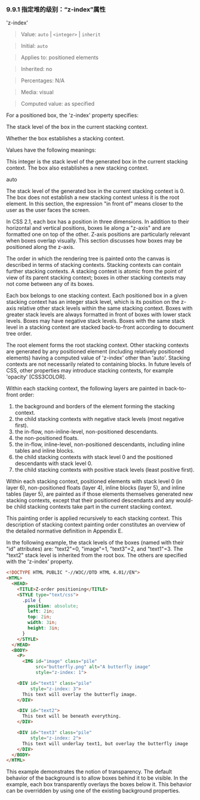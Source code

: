 ### 9.9.1 指定堆的级别：“z-index”属性

'z-index'

>Value:  	`auto` | `<integer>` | `inherit`

>Initial:  	`auto`

>Applies to:  	positioned elements

>Inherited:  	no

>Percentages:  	N/A

>Media:  	visual

>Computed value:  	as specified

For a positioned box, the 'z-index' property specifies:

The stack level of the box in the current stacking context.

Whether the box establishes a stacking context.

Values have the following meanings:

<integer>

This integer is the stack level of the generated box in the current stacking context. The box also establishes a new stacking context.

auto

The stack level of the generated box in the current stacking context is 0. The box does not establish a new stacking context unless it is the root element.
In this section, the expression "in front of" means closer to the user as the user faces the screen.

In CSS 2.1, each box has a position in three dimensions. In addition to their horizontal and vertical positions, boxes lie along a "z-axis" and are formatted one on top of the other. Z-axis positions are particularly relevant when boxes overlap visually. This section discusses how boxes may be positioned along the z-axis.

The order in which the rendering tree is painted onto the canvas is described in terms of stacking contexts. Stacking contexts can contain further stacking contexts. A stacking context is atomic from the point of view of its parent stacking context; boxes in other stacking contexts may not come between any of its boxes.

Each box belongs to one stacking context. Each positioned box in a given stacking context has an integer stack level, which is its position on the z-axis relative other stack levels within the same stacking context. Boxes with greater stack levels are always formatted in front of boxes with lower stack levels. Boxes may have negative stack levels. Boxes with the same stack level in a stacking context are stacked back-to-front according to document tree order.

The root element forms the root stacking context. Other stacking contexts are generated by any positioned element (including relatively positioned elements) having a computed value of 'z-index' other than 'auto'. Stacking contexts are not necessarily related to containing blocks. In future levels of CSS, other properties may introduce stacking contexts, for example 'opacity' [CSS3COLOR].

Within each stacking context, the following layers are painted in back-to-front order:

1. the background and borders of the element forming the stacking context.
2. the child stacking contexts with negative stack levels (most negative first).
3. the in-flow, non-inline-level, non-positioned descendants.
4. the non-positioned floats.
5. the in-flow, inline-level, non-positioned descendants, including inline tables and inline blocks.
6. the child stacking contexts with stack level 0 and the positioned descendants with stack level 0.
7. the child stacking contexts with positive stack levels (least positive first).

Within each stacking context, positioned elements with stack level 0 (in layer 6), non-positioned floats (layer 4), inline blocks (layer 5), and inline tables (layer 5), are painted as if those elements themselves generated new stacking contexts, except that their positioned descendants and any would-be child stacking contexts take part in the current stacking context.

This painting order is applied recursively to each stacking context. This description of stacking context painting order constitutes an overview of the detailed normative definition in Appendix E.

In the following example, the stack levels of the boxes (named with their "id" attributes) are: "text2"=0, "image"=1, "text3"=2, and "text1"=3. The "text2" stack level is inherited from the root box. The others are specified with the 'z-index' property.

```html
<!DOCTYPE HTML PUBLIC "-//W3C//DTD HTML 4.01//EN">
<HTML>
  <HEAD>
    <TITLE>Z-order positioning</TITLE>
    <STYLE type="text/css">
      .pile { 
        position: absolute; 
        left: 2in; 
        top: 2in; 
        width: 3in; 
        height: 3in; 
      }
    </STYLE>
  </HEAD>
  <BODY>
    <P>
      <IMG id="image" class="pile" 
           src="butterfly.png" alt="A butterfly image"
           style="z-index: 1">

    <DIV id="text1" class="pile" 
         style="z-index: 3">
      This text will overlay the butterfly image.
    </DIV>

    <DIV id="text2">
      This text will be beneath everything.
    </DIV>

    <DIV id="text3" class="pile" 
         style="z-index: 2">
      This text will underlay text1, but overlay the butterfly image
    </DIV>
  </BODY>
</HTML>
```

This example demonstrates the notion of transparency. The default behavior of the background is to allow boxes behind it to be visible. In the example, each box transparently overlays the boxes below it. This behavior can be overridden by using one of the existing background properties.